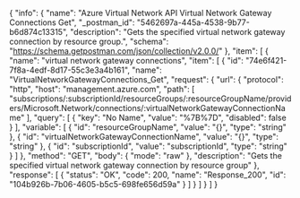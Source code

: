 {
  "info": {
    "name": "Azure Virtual Network API Virtual Network Gateway Connections Get",
    "_postman_id": "5462697a-445a-4538-9b77-b6d874c13315",
    "description": "Gets the specified virtual network gateway connection by resource group.",
    "schema": "https://schema.getpostman.com/json/collection/v2.0.0/"
  },
  "item": [
    {
      "name": "virtual network gateway connections",
      "item": [
        {
          "id": "74e6f421-7f8a-4edf-8d17-55c3e3a4b161",
          "name": "VirtualNetworkGatewayConnections_Get",
          "request": {
            "url": {
              "protocol": "http",
              "host": "management.azure.com",
              "path": [
                "subscriptions/:subscriptionId/resourceGroups/:resourceGroupName/providers/Microsoft.Network/connections/:virtualNetworkGatewayConnectionName"
              ],
              "query": [
                {
                  "key": "No Name",
                  "value": "%7B%7D",
                  "disabled": false
                }
              ],
              "variable": [
                {
                  "id": "resourceGroupName",
                  "value": "{}",
                  "type": "string"
                },
                {
                  "id": "virtualNetworkGatewayConnectionName",
                  "value": "{}",
                  "type": "string"
                },
                {
                  "id": "subscriptionId",
                  "value": "subscriptionId",
                  "type": "string"
                }
              ]
            },
            "method": "GET",
            "body": {
              "mode": "raw"
            },
            "description": "Gets the specified virtual network gateway connection by resource group"
          },
          "response": [
            {
              "status": "OK",
              "code": 200,
              "name": "Response_200",
              "id": "104b926b-7b06-4605-b5c5-698fe656d59a"
            }
          ]
        }
      ]
    }
  ]
}